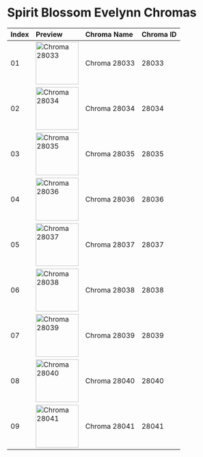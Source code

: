 # Spirit Blossom Evelynn Chromas

| Index | Preview | Chroma Name | Chroma ID |
|:---|:---|:---|:---|
| 01 | <img src='https://raw.communitydragon.org/latest/plugins/rcp-be-lol-game-data/global/default/v1/champion-chroma-images/28/28033.png' alt='Chroma 28033' width='100'> | Chroma 28033 | 28033 |
| 02 | <img src='https://raw.communitydragon.org/latest/plugins/rcp-be-lol-game-data/global/default/v1/champion-chroma-images/28/28034.png' alt='Chroma 28034' width='100'> | Chroma 28034 | 28034 |
| 03 | <img src='https://raw.communitydragon.org/latest/plugins/rcp-be-lol-game-data/global/default/v1/champion-chroma-images/28/28035.png' alt='Chroma 28035' width='100'> | Chroma 28035 | 28035 |
| 04 | <img src='https://raw.communitydragon.org/latest/plugins/rcp-be-lol-game-data/global/default/v1/champion-chroma-images/28/28036.png' alt='Chroma 28036' width='100'> | Chroma 28036 | 28036 |
| 05 | <img src='https://raw.communitydragon.org/latest/plugins/rcp-be-lol-game-data/global/default/v1/champion-chroma-images/28/28037.png' alt='Chroma 28037' width='100'> | Chroma 28037 | 28037 |
| 06 | <img src='https://raw.communitydragon.org/latest/plugins/rcp-be-lol-game-data/global/default/v1/champion-chroma-images/28/28038.png' alt='Chroma 28038' width='100'> | Chroma 28038 | 28038 |
| 07 | <img src='https://raw.communitydragon.org/latest/plugins/rcp-be-lol-game-data/global/default/v1/champion-chroma-images/28/28039.png' alt='Chroma 28039' width='100'> | Chroma 28039 | 28039 |
| 08 | <img src='https://raw.communitydragon.org/latest/plugins/rcp-be-lol-game-data/global/default/v1/champion-chroma-images/28/28040.png' alt='Chroma 28040' width='100'> | Chroma 28040 | 28040 |
| 09 | <img src='https://raw.communitydragon.org/latest/plugins/rcp-be-lol-game-data/global/default/v1/champion-chroma-images/28/28041.png' alt='Chroma 28041' width='100'> | Chroma 28041 | 28041 |
